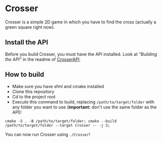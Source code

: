 # Crosser
Crosser is a simple 2D game in which you have to find the cross (actually a green square right now).

## Install the API
Before you build Crosser, you must have the API installed. Look at _"Building the API"_ in the readme of [CrosserAPI](https://github.com/Bloepiloepi/Crosser-API).

## How to build
- Make sure you have sfml and cmake installed
- Clone this repository
- Cd to the project root
- Execute this command to build, replacing ```/path/to/target/folder``` with any folder you want to use (**important:** don't use the same folder as the API):
```shell script
cmake -S . -B /path/to/target/folder; cmake --build /path/to/target/folder --target Crosser -- -j 3;
```
You can now run Crosser using ```./Crosser```!